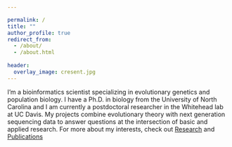 ```yaml
---

permalink: /
title: ""
author_profile: true
redirect_from: 
  - /about/
  - /about.html
  
header:
  overlay_image: cresent.jpg  
---
```




I’m a bioinformatics scientist specializing in evolutionary genetics and population biology. I have a Ph.D. in biology from the University of North Carolina and I am currently a postdoctoral researcher in the Whitehead lab at UC Davis. My projects combine evolutionary theory with next generation sequencing data to answer questions at the intersection of basic and applied research. For more about my interests, check out [Research](https://joemcgirr.github.io/research/) and [Publications](https://joemcgirr.github.io/publications/)



